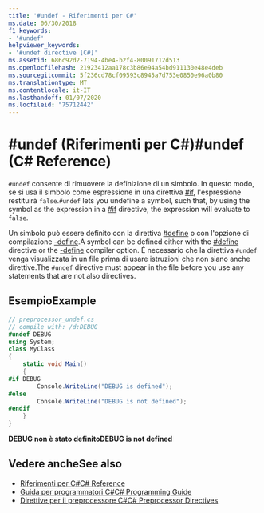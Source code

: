 ```yaml
---
title: '#undef - Riferimenti per C#'
ms.date: 06/30/2018
f1_keywords:
- '#undef'
helpviewer_keywords:
- '#undef directive [C#]'
ms.assetid: 686c92d2-7194-4be4-b2f4-80091712d513
ms.openlocfilehash: 21923412aa178c3b86e94a54bd911130e48e4deb
ms.sourcegitcommit: 5f236cd78cf09593c8945a7d753e0850e96a0b80
ms.translationtype: MT
ms.contentlocale: it-IT
ms.lasthandoff: 01/07/2020
ms.locfileid: "75712442"
---
```

# <a name="undef-c-reference"></a><span data-ttu-id="4d5cc-102">#undef (Riferimenti per C#)</span><span class="sxs-lookup"><span data-stu-id="4d5cc-102">#undef (C# Reference)</span></span>
<span data-ttu-id="4d5cc-103">`#undef` consente di rimuovere la definizione di un simbolo. In questo modo, se si usa il simbolo come espressione in una direttiva [#if](./preprocessor-if.md), l'espressione restituirà `false`.</span><span class="sxs-lookup"><span data-stu-id="4d5cc-103">`#undef` lets you undefine a symbol, such that, by using the symbol as the expression in a [#if](./preprocessor-if.md) directive, the expression will evaluate to `false`.</span></span>  
  
 <span data-ttu-id="4d5cc-104">Un simbolo può essere definito con la direttiva [#define](./preprocessor-define.md) o con l'opzione di compilazione [-define](../compiler-options/define-compiler-option.md).</span><span class="sxs-lookup"><span data-stu-id="4d5cc-104">A symbol can be defined either with the [#define](./preprocessor-define.md) directive or the [-define](../compiler-options/define-compiler-option.md) compiler option.</span></span> <span data-ttu-id="4d5cc-105">È necessario che la direttiva `#undef` venga visualizzata in un file prima di usare istruzioni che non siano anche direttive.</span><span class="sxs-lookup"><span data-stu-id="4d5cc-105">The `#undef` directive must appear in the file before you use any statements that are not also directives.</span></span>  
  
## <a name="example"></a><span data-ttu-id="4d5cc-106">Esempio</span><span class="sxs-lookup"><span data-stu-id="4d5cc-106">Example</span></span>  

```csharp
// preprocessor_undef.cs  
// compile with: /d:DEBUG  
#undef DEBUG  
using System;  
class MyClass
{  
    static void Main()
    {  
#if DEBUG  
        Console.WriteLine("DEBUG is defined");  
#else  
        Console.WriteLine("DEBUG is not defined");  
#endif  
    }  
}  
```

<span data-ttu-id="4d5cc-107">**DEBUG non è stato definito**</span><span class="sxs-lookup"><span data-stu-id="4d5cc-107">**DEBUG is not defined**</span></span>

## <a name="see-also"></a><span data-ttu-id="4d5cc-108">Vedere anche</span><span class="sxs-lookup"><span data-stu-id="4d5cc-108">See also</span></span>

- [<span data-ttu-id="4d5cc-109">Riferimenti per C#</span><span class="sxs-lookup"><span data-stu-id="4d5cc-109">C# Reference</span></span>](../index.md)
- [<span data-ttu-id="4d5cc-110">Guida per programmatori C#</span><span class="sxs-lookup"><span data-stu-id="4d5cc-110">C# Programming Guide</span></span>](../../programming-guide/index.md)
- [<span data-ttu-id="4d5cc-111">Direttive per il preprocessore C#</span><span class="sxs-lookup"><span data-stu-id="4d5cc-111">C# Preprocessor Directives</span></span>](./index.md)
